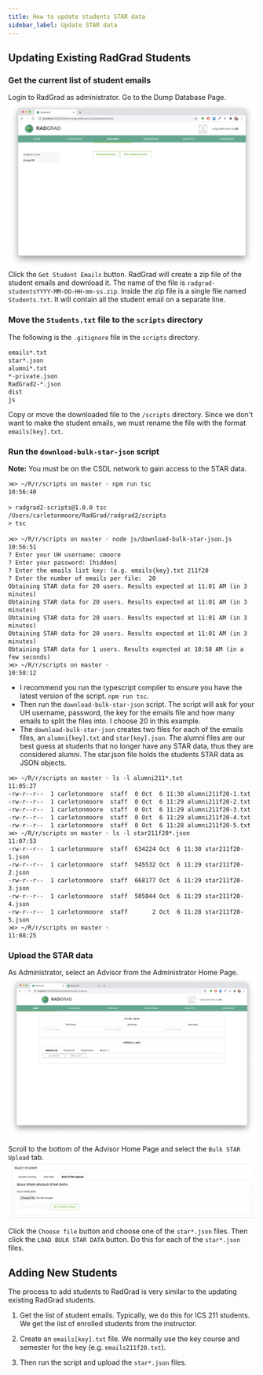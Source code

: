 ```yaml
---
title: How to update students STAR data
sidebar_label: Update STAR data
---
```


## Updating Existing RadGrad Students

### Get the current list of student emails 
Login to RadGrad as administrator. Go to the Dump Database Page. ![Dump Database Page](/img/design/radgrad2/DumpDatabasePage.png) Click the `Get Student Emails` button. RadGrad will create a zip file of the student emails and download it. The name of the file is `radgrad-studentsYYYY-MM-DD-HH-mm-ss.zip`. Inside the zip file is a single file named `Students.txt`. It will contain all the student email on a separate line.

### Move the `Students.txt` file to the `scripts` directory

The following is the `.gitignore` file in the `scripts` directory.
```gitignore
emails*.txt
star*.json
alumni*.txt
*-private.json
RadGrad2-*.json
dist
js
```
Copy or move the downloaded file to the `/scripts` directory. Since we don't want to make the student emails, we must rename the file with the format `emails[key].txt`.

### Run the `download-bulk-star-json` script
**Note:** You must be on the CSDL network to gain access to the STAR data.

```shell
⋊> ~/R/r/scripts on master ◦ npm run tsc                                                                        10:56:40

> radgrad2-scripts@1.0.0 tsc /Users/carletonmoore/RadGrad/radgrad2/scripts
> tsc

⋊> ~/R/r/scripts on master ◦ node js/download-bulk-star-json.js                                                 10:56:51
? Enter your UH username: cmoore
? Enter your password: [hidden]
? Enter the emails list key: (e.g. emails{key}.txt 211f20
? Enter the number of emails per file:  20
Obtaining STAR data for 20 users. Results expected at 11:01 AM (in 3 minutes)
Obtaining STAR data for 20 users. Results expected at 11:01 AM (in 3 minutes)
Obtaining STAR data for 20 users. Results expected at 11:01 AM (in 3 minutes)
Obtaining STAR data for 20 users. Results expected at 11:01 AM (in 3 minutes)
Obtaining STAR data for 1 users. Results expected at 10:58 AM (in a few seconds)
⋊> ~/R/r/scripts on master ◦                                                                                    10:58:12
```
* I recommend you run the typescript compiler to ensure you have the latest version of the script. `npm run tsc`.
* Then run the `download-bulk-star-json` script. The script will ask for your UH username, password, the key for the emails file and how many emails to split the files into. I choose 20 in this example.
* The `download-bulk-star-json` creates two files for each of the emails files, an `alumni[key].txt` and `star[key].json`. The alumni files are our best guess at students that no longer have any STAR data, thus they are considered alumni. The star.json file holds the students STAR data as JSON objects.
```shell
⋊> ~/R/r/scripts on master ◦ ls -l alumni211*.txt                                                               11:05:27
-rw-r--r--  1 carletonmoore  staff  0 Oct  6 11:30 alumni211f20-1.txt
-rw-r--r--  1 carletonmoore  staff  0 Oct  6 11:29 alumni211f20-2.txt
-rw-r--r--  1 carletonmoore  staff  0 Oct  6 11:29 alumni211f20-3.txt
-rw-r--r--  1 carletonmoore  staff  0 Oct  6 11:29 alumni211f20-4.txt
-rw-r--r--  1 carletonmoore  staff  0 Oct  6 11:28 alumni211f20-5.txt
⋊> ~/R/r/scripts on master ◦ ls -l star211f20*.json                                                             11:07:53
-rw-r--r--  1 carletonmoore  staff  634224 Oct  6 11:30 star211f20-1.json
-rw-r--r--  1 carletonmoore  staff  545532 Oct  6 11:29 star211f20-2.json
-rw-r--r--  1 carletonmoore  staff  668177 Oct  6 11:29 star211f20-3.json
-rw-r--r--  1 carletonmoore  staff  505844 Oct  6 11:29 star211f20-4.json
-rw-r--r--  1 carletonmoore  staff       2 Oct  6 11:28 star211f20-5.json
⋊> ~/R/r/scripts on master ◦                                                                                    11:08:25
```
### Upload the STAR data

As Administrator, select an Advisor from the Administrator Home Page. ![Admin Home Page](/img/design/radgrad2/AdminHomePage.png)

Scroll to the bottom of the Advisor Home Page and select the `Bulk STAR Upload` tab. ![Bulk STAR Upload](/img/design/radgrad2/BulkStarUploadTab.png)

Click the `Choose file` button and choose one of the `star*.json` files. Then click the `LOAD BULK STAR DATA` button. Do this for each of the `star*.json` files.

## Adding New Students

The process to add students to RadGrad is very similar to the updating existing RadGrad students.

1. Get the list of student emails. Typically, we do this for ICS 211 students. We get the list of enrolled students from the instructor.

2. Create an `emails[key].txt` file. We normally use the key course and semester for the key (e.g. `emails211f20.txt`).

3. Then run the script and upload the `star*.json` files.
